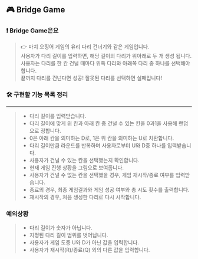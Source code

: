 ## 🎮 Bridge Game

### ❗ Bridge Game은요
> 👉 마치 오징어 게임의 유리 다리 건너기와 같은 게임입니다.<br>
> 사용자가 다리 길이를 입력하면, 해당 길이의 다리가 위아래로 두 개 생성 됩니다.<br>
> 사용자는 다리를 한 칸 건널 때마다 위쪽 다리와 아래쪽 다리 중 하나를 선택해야 합니다. <br>
> 끝까지 다리를 건넌다면 성공! 잘못된 다리를 선택하면 실패입니다!

### 🛠️ 구현할 기능 목록 정리

---
> - 다리 길이를 입력받습니다.
> - 다리 길이에 맞게 위 칸과 아래 칸 중 건널 수 있는 칸을 0과1을 사용해 랜덤으로 정합니다.
> - 0은 아래 칸을 의미하는 D로, 1은 위 칸을 의미하는 U로 치환합니다.
> - 다리 길이만큼 라운드를 반복하며 사용자로부터 U와 D중 하나를 입력받습니다.
> - 사용자가 건널 수 있는 칸을 선택했는지 확인합니다.
> - 현재 게임 진행 상황을 그림으로 보여줍니다.
> - 사용자가 건널 수 없는 칸을 선택했을 경우, 게임 재시작/종료 여부를 입력받습니다.
> - 종료의 경우, 최종 게임결과와 게임 성공 여부와 총 시도 횟수를 출력합니다.
> - 재시작의 경우, 처음 생성한 다리로 다시 시작합니다.

### 예외상황
> - 다리 길이가 숫자가 아닙니다.
> - 지정된 다리 길이 범위를 벗어납니다.
> - 사용자가 게임 도중 U와 D가 아닌 값을 입력합니다.
> - 사용자가 재시작(R)/종료(Q) 외의 다른 값을 입력합니다.